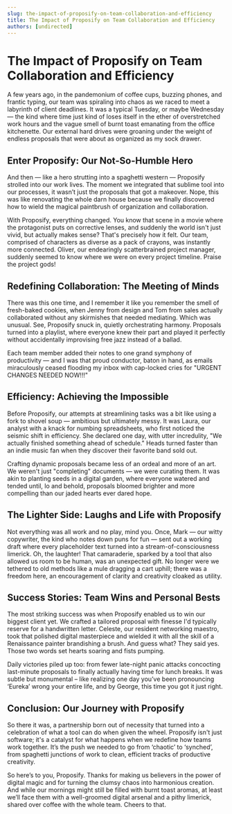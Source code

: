 ```yaml
---
slug: the-impact-of-proposify-on-team-collaboration-and-efficiency
title: The Impact of Proposify on Team Collaboration and Efficiency
authors: [undirected]
---
```



# The Impact of Proposify on Team Collaboration and Efficiency

A few years ago, in the pandemonium of coffee cups, buzzing phones, and frantic typing, our team was spiraling into chaos as we raced to meet a labyrinth of client deadlines. It was a typical Tuesday, or maybe Wednesday — the kind where time just kind of loses itself in the ether of overstretched work hours and the vague smell of burnt toast emanating from the office kitchenette. Our external hard drives were groaning under the weight of endless proposals that were about as organized as my sock drawer.

## Enter Proposify: Our Not-So-Humble Hero

And then — like a hero strutting into a spaghetti western — Proposify strolled into our work lives. The moment we integrated that sublime tool into our processes, it wasn’t just the proposals that got a makeover. Nope, this was like renovating the whole darn house because we finally discovered how to wield the magical paintbrush of organization and collaboration.

With Proposify, everything changed. You know that scene in a movie where the protagonist puts on corrective lenses, and suddenly the world isn't just vivid, but actually makes sense? That's precisely how it felt. Our team, comprised of characters as diverse as a pack of crayons, was instantly more connected. Oliver, our endearingly scatterbrained project manager, suddenly seemed to know where we were on every project timeline. Praise the project gods!

## Redefining Collaboration: The Meeting of Minds

There was this one time, and I remember it like you remember the smell of fresh-baked cookies, when Jenny from design and Tom from sales actually collaborated without any skirmishes that needed mediating. Which was unusual. See, Proposify snuck in, quietly orchestrating harmony. Proposals turned into a playlist, where everyone knew their part and played it perfectly without accidentally improvising free jazz instead of a ballad.

Each team member added their notes to one grand symphony of productivity — and I was that proud conductor, baton in hand, as emails miraculously ceased flooding my inbox with cap-locked cries for "URGENT CHANGES NEEDED NOW!!!"

## Efficiency: Achieving the Impossible

Before Proposify, our attempts at streamlining tasks was a bit like using a fork to shovel soup — ambitious but ultimately messy. It was Laura, our analyst with a knack for numbing spreadsheets, who first noticed the seismic shift in efficiency. She declared one day, with utter incredulity, "We actually finished something ahead of schedule." Heads turned faster than an indie music fan when they discover their favorite band sold out.

Crafting dynamic proposals became less of an ordeal and more of an art. We weren't just "completing" documents — we were curating them. It was akin to planting seeds in a digital garden, where everyone watered and tended until, lo and behold, proposals bloomed brighter and more compelling than our jaded hearts ever dared hope.

## The Lighter Side: Laughs and Life with Proposify

Not everything was all work and no play, mind you. Once, Mark — our witty copywriter, the kind who notes down puns for fun — sent out a working draft where every placeholder text turned into a stream-of-consciousness limerick. Oh, the laughter! That camaraderie, sparked by a tool that also allowed us room to be human, was an unexpected gift. No longer were we tethered to old methods like a mule dragging a cart uphill; there was a freedom here, an encouragement of clarity and creativity cloaked as utility.

## Success Stories: Team Wins and Personal Bests

The most striking success was when Proposify enabled us to win our biggest client yet. We crafted a tailored proposal with finesse I'd typically reserve for a handwritten letter. Celeste, our resident networking maestro, took that polished digital masterpiece and wielded it with all the skill of a Renaissance painter brandishing a brush. And guess what? They said yes. Those two words set hearts soaring and fists pumping.

Daily victories piled up too: from fewer late-night panic attacks concocting last-minute proposals to finally actually having time for lunch breaks. It was subtle but monumental – like realizing one day you’ve been pronouncing ‘Eureka’ wrong your entire life, and by George, this time you got it just right.

## Conclusion: Our Journey with Proposify

So there it was, a partnership born out of necessity that turned into a celebration of what a tool can do when given the wheel. Proposify isn't just software; it's a catalyst for what happens when we redefine how teams work together. It’s the push we needed to go from ‘chaotic’ to ‘synched’, from spaghetti junctions of work to clean, efficient tracks of productive creativity.

So here’s to you, Proposify. Thanks for making us believers in the power of digital magic and for turning the clumsy chaos into harmonious creation. And while our mornings might still be filled with burnt toast aromas, at least we’ll face them with a well-groomed digital arsenal and a pithy limerick, shared over coffee with the whole team. Cheers to that.